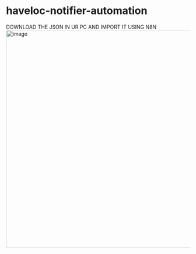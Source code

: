 # haveloc-notifier-automation
DOWNLOAD THE JSON IN UR PC AND IMPORT IT USING N8N 
<img width="1226" height="597" alt="image" src="https://github.com/user-attachments/assets/69a97260-144a-47eb-96a6-cd95175c41f0" />

